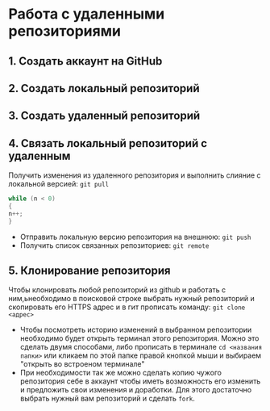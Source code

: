 # Работа с удаленными репозиториями

## 1. Создать аккаунт на GitHub
## 2. Создать локальный репозиторий
## 3. Создать удаленный репозиторий
## 4. Связать локальный репозиторий с удаленным

Получить изменения из удаленного репозитория и выполнить слияние с локальной версией:
`git pull`
```C#
while (n < 0)
{
n++;
}
```

* Отправить локальную версию репозитория на внешнюю:
`git push`
* Получить список связанных репозиториев: `git remote`
## 5. Клонирование репозитория
Чтобы клонировать любой репозиторий из github и работать с ним,ьнеобходимо в поисковой строке выбрать нужный репозиторий и скопировать его HTTPS адрес и в гит прописать команду: `git clone <адрес>`
* Чтобы посмотреть историю изменений в выбранном репозитории необходимо будет открыть терминал этого репозитория. Можно это сделать двумя способами, либо прописать в терминале `cd <названия папки>` или кликаем по этой папке правой кнопкой мыши и выбираем "открыть во встроеном терминале"
* При необходимости так же можно сделать копию чужого репозитория себе в аккаунт чтобы иметь возможность его изменить и предложить свои изменения и доработки. Для этого достаточно выбрать нужный вам репозиторий и сделать `fork`.